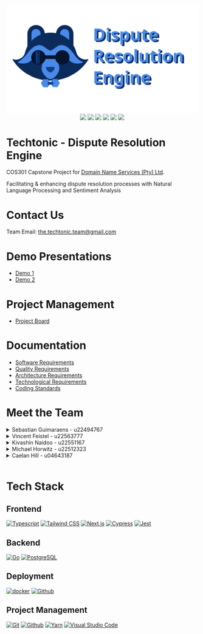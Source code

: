 <div align="center">
  <img src="./docs/banner.svg">
</div>

<div align="center">
  <img src="https://github.com/COS301-SE-2024/Dispute-Resolution-Engine/actions/workflows/cypress-test-basic.yaml/badge.svg">
  <img src="https://github.com/COS301-SE-2024/Dispute-Resolution-Engine/actions/workflows/go-test.yaml/badge.svg">
  <img src="https://github.com/COS301-SE-2024/Dispute-Resolution-Engine/actions/workflows/jest-test.yaml/badge.svg">
  <img src="https://github.com/COS301-SE-2024/Dispute-Resolution-Engine/actions/workflows/lint.yaml/badge.svg">
  <img src="https://github.com/COS301-SE-2024/Dispute-Resolution-Engine/actions/workflows/deployment.yaml/badge.svg">
  <a href="https://codecov.io/gh/COS301-SE-2024/Dispute-Resolution-Engine" > 
   <img src="https://codecov.io/gh/COS301-SE-2024/Dispute-Resolution-Engine/graph/badge.svg?token=7qG24ym2EY"/> 
   </a>

</div>

# Techtonic - Dispute Resolution Engine

COS301 Capstone Project for [Domain Name Services (Pty) Ltd](https://dns.business/).

Facilitating & enhancing dispute resolution processes with Natural Language Processing and Sentiment Analysis
<br>

# Contact Us

Team Email: [the.techtonic.team@gmail.com](mailto:the.techtonic.team@gmail.com)

# Demo Presentations

- [Demo 1](https://www.canva.com/design/DAGG_C4gUMc/uzNI3y3cFbQE9oYkyZo3vw/edit?utm_content=DAGG_C4gUMc&utm_campaign=designshare&utm_medium=link2&utm_source=sharebutton)
- [Demo 2](https://www.canva.com/design/DAGI9uq7XF0/qvU7IogSTW3PETHPllxBAA/edit?utm_content=DAGI9uq7XF0&utm_campaign=designshare&utm_medium=link2&utm_source=sharebutton)

# Project Management

- [Project Board](https://github.com/orgs/COS301-SE-2024/projects/60)

# Documentation

- [Software Requirements](./docs/SoftwareRequirements.md)
- [Quality Requirements](./docs/QualityRequirements.md)
- [Architecture Requirements](./docs/Architecture.md)
- [Technological Requirements](./docs/TechnologyRequirements.md)
- [Coding Standards](./docs/CodingStandards.md)

# Meet the Team

<details><summary>Sebastian Guimaraens - u22494767</summary><br>
<img align="right" src="https://github.com/COS301-SE-2024/Dispute-Resolution-Engine/assets/81089003/38327104-c4b7-4bb8-8318-5898d23e7340" width=150>
<p>
When it comes to computing, I revel in security. I am fond of programming backend services, designing secure system architectures, as well as Blue Teaming.  I find purpose in combating cybercrime, a deep conviction to contribute to a safer digital realm. A keyboard and an internet connection is all I need to make a difference. Additionally I am on team waffles, we deserve better than pancakes.
</p>
<p>
  Email: u22494767@tuks.co.za
</p>
<a href="https://github.com/s3bza" target="_blank">
  <img src="https://img.shields.io/badge/github-%23121011.svg?style=for-the-badge&logo=github&logoColor=white"/>
</a> 
<a href='https://www.linkedin.com/in/sebguim/' target="_blank">
  <img src="https://img.shields.io/badge/linkedin-%230077B5.svg?style=for-the-badge&logo=linkedin&logoColor=white"/>
</a>
<br><br><br><br><br><br>

</details>
<details><summary>Vincent Feistel - u22563777</summary><br>
<img align="right" src="https://github.com/COS301-SE-2024/Dispute-Resolution-Engine/assets/161373977/5d35892a-2d32-4905-b737-2c4c7592613a" width=150>
<p>
I'm a computer graphics and frontend nut. No piece of software is complete without a user-friendly interface to make the user want to use it. I love bringing visions to life and making the web a more beautiful (and accessible) place.
</p>
<p>
  Email: u22563777@tuks.co.za
</p>
<a href="https://github.com/vafdaf12" target="_blank">
  <img src="https://img.shields.io/badge/github-%23121011.svg?style=for-the-badge&logo=github&logoColor=white"/>
</a> 
<a href="https://www.linkedin.com/in/vincent-feistel-6a71a5302/" target="_blank">
  <img src="https://img.shields.io/badge/linkedin-%230077B5.svg?style=for-the-badge&logo=linkedin&logoColor=white"/>
</a>
<br><br><br><br><br><br>

</details>
<details><summary>Kivashin Naidoo - u22551167</summary><br>
<img align="right" src="https://github.com/COS301-SE-2024/Dispute-Resolution-Engine/assets/64808970/29c9d113-9fe1-444b-b085-4dcef5b53cb6" width=150>

<p>
A project without a backend is like a teacup without a handle, non-functional. I adore
the gruntwork of backend and have interests diving into AI and modelling. I enjoy creating highly optimized backend systems as well as some AI related integrations. New challenges and systems excite me and I am always willing to learn and explore new experiences.
</p>
<p>
  Email: u22551167@tuks.co.za
</p>
<a href="https://github.com/ZaguePrime" target="_blank">
  <img src="https://img.shields.io/badge/github-%23121011.svg?style=for-the-badge&logo=github&logoColor=white"/>
</a> 
<a href='https://www.linkedin.com/in/kivashin-naidoo-a639921b7/' target="_blank">
  <img src="https://img.shields.io/badge/linkedin-%230077B5.svg?style=for-the-badge&logo=linkedin&logoColor=white"/>
</a>
<br><br><br><br><br><br>

</details>
<details><summary>Michael Horwitz - u22512323</summary><br>

<img align="right" src="https://github.com/COS301-SE-2024/Dispute-Resolution-Engine/assets/64808970/17b7760e-d15d-41ea-b190-198397e07288" width=150>
<p>
  As an engaged DevOps engineer I am passionate about ensuring we keep clean and compliant code. I am interested in working with Machine Learning and Artificial intellignece. I'm excited to contribute to this journey of creating the best solution for an efficient ADR process.
</p>
<p>
  Email: u22512323@tuks.co.za
</p>
<a href="https://github.com/michaelhorwitz" target="_blank">
  <img src="https://img.shields.io/badge/github-%23121011.svg?style=for-the-badge&logo=github&logoColor=white"/>
</a> 
<a href="https://www.linkedin.com/in/michael-horwitz-311a55263//" target="_blank">
  <img src="https://img.shields.io/badge/linkedin-%230077B5.svg?style=for-the-badge&logo=linkedin&logoColor=white"/>
</a>
<br><br><br><br><br><br>

</details>
<details><summary>Caelan Hill - u04643187</summary><br>
<img align="right" src="https://github.com/COS301-SE-2024/Dispute-Resolution-Engine/assets/64808970/7ffb72f5-6c91-4c8d-9247-12075f239b46" width=150>
<p>

I'm a passionate developer who thrives on programming challenges, exploring the intricacies of artificial intelligence, and crafting immersive game experiences. I'm always open to collaboration and new opportunities, eager to create impactful solutions. I am a proud member of team pancakes, unlike some of our other team-members.

</p>
<p>
  Email: u04643187@tuks.co.za
</p>
<a href="https://github.com/CaelanHill/" target="_blank">
  <img src="https://img.shields.io/badge/github-%23121011.svg?style=for-the-badge&logo=github&logoColor=white"/>
</a> 
<a href="https://www.linkedin.com/in/caelan-hill-4a6609305/" target="_blank">
  <img src="https://img.shields.io/badge/linkedin-%230077B5.svg?style=for-the-badge&logo=linkedin&logoColor=white"/>
</a>
<br><br><br><br><br><br>

</details>

<br>

# Tech Stack

## Frontend

<a href="https://www.typescriptlang.org/" title="Typescript"><img src="https://github.com/get-icon/geticon/raw/master/icons/typescript-icon.svg" alt="Typescript" width="32px" height="32px"></a>
<a href="https://tailwindcss.com/" title="Tailwind CSS"><img src="https://github.com/get-icon/geticon/raw/master/icons/tailwindcss-icon.svg" alt="Tailwind CSS" width="32px" height="32px"></a>
<a href="https://nextjs.org/" title="Next.js"><img src="https://github.com/get-icon/geticon/raw/master/icons/nextjs-icon.svg" alt="Next.js" width="32px" height="32px"></a>
<a href="https://www.cypress.io/" title="Cypress"><img src="https://github.com/get-icon/geticon/raw/master/icons/cypress.svg" alt="Cypress" width="32px" height="32px"></a>
<a href="https://www.jestjs.io/" title="Jest"><img src="https://github.com/get-icon/geticon/raw/master/icons/jest.svg" alt="Jest" width="32px" height="32px"></a>

## Backend

<a href="https://www.go.dev/" title="Go"><img src="https://github.com/get-icon/geticon/raw/master/icons/go.svg" alt="Go" width="32px" height="32px"></a>
<a href="https://www.postgresql.org/" title="PostgreSQL"><img src="https://github.com/get-icon/geticon/raw/master/icons/postgresql.svg" alt="PostgreSQL" width="32px" height="32px"></a>

## Deployment

<a href="https://www.docker.com/" title="docker"><img src="https://github.com/get-icon/geticon/raw/master/icons/docker-icon.svg" alt="docker" width="32px" height="32px"></a>
<a href="https://github.com/" title="Github"><img src="https://github.com/get-icon/geticon/raw/master/icons/github-icon.svg" alt="Github" width="32px" height="32px"></a>

## Project Management

<a href="https://git-scm.com/" title="Git"><img src="https://github.com/get-icon/geticon/raw/master/icons/git-icon.svg" alt="Git" width="32px" height="32px"></a>
<a href="https://github.com/" title="Github"><img src="https://github.com/get-icon/geticon/raw/master/icons/github-icon.svg" alt="Github" width="32px" height="32px"></a>
<a href="https://yarnpkg.com/" title="Yarn"><img src="https://github.com/get-icon/geticon/raw/master/icons/yarn.svg" alt="Yarn" width="32px" height="32px"></a>
<a href="https://code.visualstudio.com/" title="Visual Studio Code"><img src="https://github.com/get-icon/geticon/raw/master/icons/visual-studio-code.svg" alt="Visual Studio Code" width="32px" height="32px"></a>

